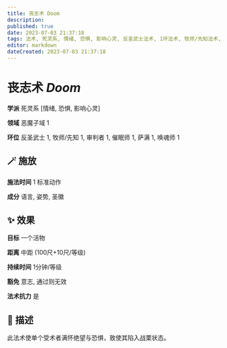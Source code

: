 ```yaml
---
title: 丧志术 Doom
description: 
published: true
date: 2023-07-03 21:37:18
tags: 法术, 死灵系, 情绪, 恐惧, 影响心灵, 反圣武士法术, 1环法术, 牧师/先知法术, 审判者法术, 催眠师法术, 萨满法术, 唤魂师法术, 恶魔子域
editor: markdown
dateCreated: 2023-07-03 21:37:18
---
```


# **丧志术** *Doom*

**学派** 死灵系 \[情绪, 恐惧, 影响心灵\] 

**领域** 恶魔子域 1

**环位** 反圣武士 1, 牧师/先知 1, 审判者 1, 催眠师 1, 萨满 1, 唤魂师 1

## 🪄 施放

**施法时间** 1 标准动作

**成分** 语言, 姿势, 圣徽

## ✨ 效果 

**目标** 一个活物 

**距离** 中距 (100尺+10尺/等级)  

**持续时间** 1分钟/等级 

**豁免** 意志, 通过则无效

**法术抗力** 是

## 📖 描述

此法术使单个受术者满怀绝望与恐惧，致使其陷入战栗状态。
    